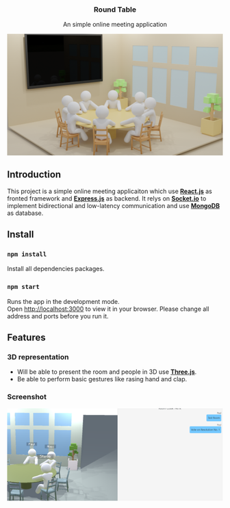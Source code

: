 <h3 align="center" >Round Table</h3>
<p align="center">An simple online meeting application</p>
<img src = "./src/img/Title.png"></img>

## Introduction
This project is a simple online meeting applicaiton which use [**React.js**](https://reactjs.org/) as fronted framework and [**Express.js**](https://expressjs.com/) as backend. It relys on [**Socket.io**](https://socket.io/) to implement bidirectional and low-latency communication and use [**MongoDB**](https://www.mongodb.com/) as database.

## Install
### `npm install`
Install all dependencies packages.
### `npm start`
Runs the app in the development mode.\
Open [http://localhost:3000](http://localhost:3000) to view it in your browser.
Please change all address and ports before you run it.

## Features
### 3D representation
- Will be able to present the room and people in 3D use [**Three.js**](https://threejs.org/).
- Be able to perform basic gestures like rasing hand and clap.

### Screenshot
<img align="center" src = "./src/img/Screenshot2.png"><img>